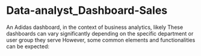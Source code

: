 # Data-analyst_Dashboard-Sales
An Adidas dashboard, in the context of business analytics, likely These dashboards can vary significantly depending on the specific department or user group they serve However, some common elements and functionalities can be expected:
